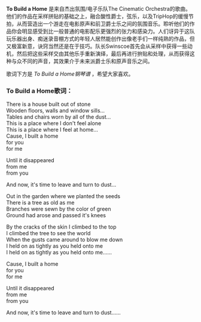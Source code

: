 

**To Build a Home** 是来自杰出氛围/电子乐队The Cinematic
Orchestra的歌曲。他们的作品在采样拼贴的基础之上，融合酸性爵士，弦乐，以及TripHop的缓慢节拍，从而营造出一个游走在电影原声和前卫爵士乐之间的氛围音乐。聆听他们的作品你会明显感受到比一般普通的电影配乐更强烈的张力和感染力。人们讶异于这队玩乐器出身、痴迷录音棚方式的年轻人居然能创作出像老手们一样纯熟的作品，但又极富新意，诀窍当然还是在于技巧。队长Swinscoe首先会从采样中获得一些动机，然后把这些采样交由其他乐手重新演绎，最后再进行拚贴和处理，从而获得这种与众不同的声音，其效果介于未来派爵士乐和原声音乐之间。

  
歌词下方是 _To Build a Home钢琴谱_ ，希望大家喜欢。

### To Build a Home歌词：

There is a house built out of stone  
Wooden floors, walls and window sills...  
Tables and chairs worn by all of the dust...  
This is a place where I don't feel alone  
This is a place where I feel at home...  
Cause, I built a home  
for you  
for me

Until it disappeared  
from me  
from you

And now, it's time to leave and turn to dust...

Out in the garden where we planted the seeds  
There is a tree as old as me  
Branches were sewn by the color of green  
Ground had arose and passed it's knees

By the cracks of the skin I climbed to the top  
I climbed the tree to see the world  
When the gusts came around to blow me down  
I held on as tightly as you held onto me  
I held on as tightly as you held onto me......

Cause, I built a home  
for you  
for me

Until it disappeared  
from me  
from you

And now, it's time to leave and turn to dust......

